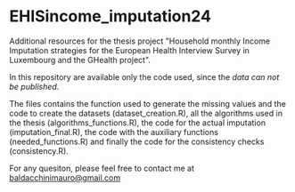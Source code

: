 # EHISincome_imputation24
Additional resources for the thesis project "Household monthly Income Imputation strategies for the European Health Interview Survey in Luxembourg and the GHealth project".

In this repository are available only the code used, since the *data can not be published*.
 
The files contains the function used to generate the missing values and the code to create the datasets (dataset_creation.R), all the algorithms used in the thesis (algorithms_functions.R), the code for the actual imputation (imputation_final.R), the code with the auxiliary functions (needed_functions.R) and finally the code for the consistency checks (consistency.R).

For any quesiton, please feel free to contact me at baldacchinimauro@gmail.com
